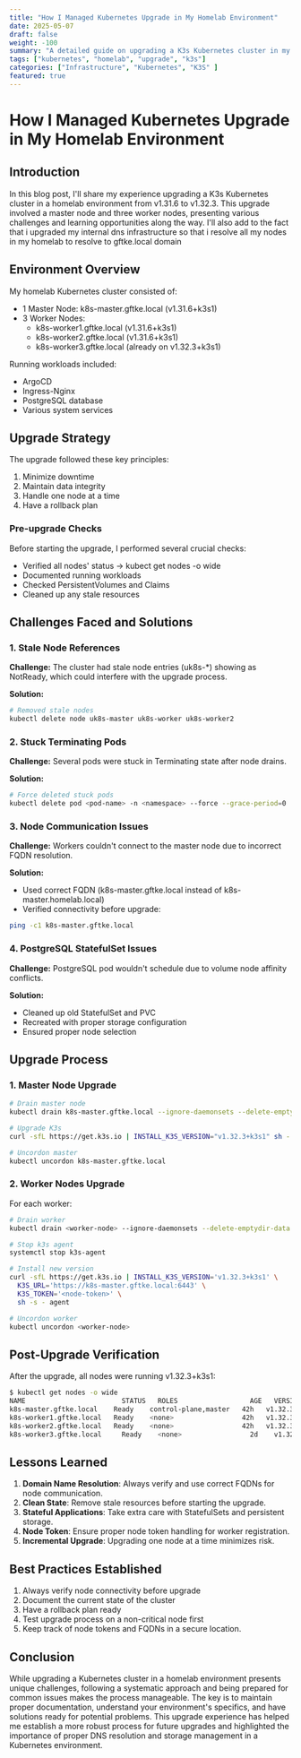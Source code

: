 ```yaml
---
title: "How I Managed Kubernetes Upgrade in My Homelab Environment"
date: 2025-05-07
draft: false
weight: -100
summary: "A detailed guide on upgrading a K3s Kubernetes cluster in my homelab from v1.31.6 to v1.32.3"
tags: ["kubernetes", "homelab", "upgrade", "k3s"]
categories: ["Infrastructure", "Kubernetes", "K3S" ]
featured: true
---
```


# How I Managed Kubernetes Upgrade in My Homelab Environment

## Introduction

In this blog post, I'll share my experience upgrading a K3s Kubernetes cluster in a homelab environment from v1.31.6 to v1.32.3. This upgrade involved a master node and three worker nodes, presenting various challenges and learning opportunities along the way. I'll also add to the fact that i upgraded my internal dns infrastructure so that i resolve all my nodes in my homelab to resolve to gftke.local domain 

## Environment Overview

My homelab Kubernetes cluster consisted of:
- 1 Master Node: k8s-master.gftke.local (v1.31.6+k3s1)
- 3 Worker Nodes:
  - k8s-worker1.gftke.local (v1.31.6+k3s1)
  - k8s-worker2.gftke.local (v1.31.6+k3s1)
  - k8s-worker3.gftke.local (already on v1.32.3+k3s1)

Running workloads included:
- ArgoCD
- Ingress-Nginx
- PostgreSQL database
- Various system services

## Upgrade Strategy

The upgrade followed these key principles:
1. Minimize downtime
2. Maintain data integrity
3. Handle one node at a time
4. Have a rollback plan

### Pre-upgrade Checks

Before starting the upgrade, I performed several crucial checks:
- Verified all nodes' status -> kubect get nodes -o wide 
- Documented running workloads
- Checked PersistentVolumes and Claims
- Cleaned up any stale resources

## Challenges Faced and Solutions

### 1. Stale Node References

**Challenge:** The cluster had stale node entries (uk8s-*) showing as NotReady, which could interfere with the upgrade process.

**Solution:** 
```bash
# Removed stale nodes
kubectl delete node uk8s-master uk8s-worker uk8s-worker2
```

### 2. Stuck Terminating Pods

**Challenge:** Several pods were stuck in Terminating state after node drains.

**Solution:** 
```bash
# Force deleted stuck pods
kubectl delete pod <pod-name> -n <namespace> --force --grace-period=0
```

### 3. Node Communication Issues

**Challenge:** Workers couldn't connect to the master node due to incorrect FQDN resolution.

**Solution:** 
- Used correct FQDN (k8s-master.gftke.local instead of k8s-master.homelab.local)
- Verified connectivity before upgrade:
```bash
ping -c1 k8s-master.gftke.local
```

### 4. PostgreSQL StatefulSet Issues

**Challenge:** PostgreSQL pod wouldn't schedule due to volume node affinity conflicts.

**Solution:**
- Cleaned up old StatefulSet and PVC
- Recreated with proper storage configuration
- Ensured proper node selection

## Upgrade Process

### 1. Master Node Upgrade

```bash
# Drain master node
kubectl drain k8s-master.gftke.local --ignore-daemonsets --delete-emptydir-data

# Upgrade K3s
curl -sfL https://get.k3s.io | INSTALL_K3S_VERSION="v1.32.3+k3s1" sh -

# Uncordon master
kubectl uncordon k8s-master.gftke.local
```

### 2. Worker Nodes Upgrade

For each worker:
```bash
# Drain worker
kubectl drain <worker-node> --ignore-daemonsets --delete-emptydir-data

# Stop k3s agent
systemctl stop k3s-agent

# Install new version
curl -sfL https://get.k3s.io | INSTALL_K3S_VERSION='v1.32.3+k3s1' \
  K3S_URL='https://k8s-master.gftke.local:6443' \
  K3S_TOKEN='<node-token>' \
  sh -s - agent

# Uncordon worker
kubectl uncordon <worker-node>
```

## Post-Upgrade Verification

After the upgrade, all nodes were running v1.32.3+k3s1:
```bash
$ kubectl get nodes -o wide
NAME                        STATUS   ROLES                  AGE   VERSION
k8s-master.gftke.local    Ready    control-plane,master   42h   v1.32.3+k3s1
k8s-worker1.gftke.local   Ready    <none>                 42h   v1.32.3+k3s1
k8s-worker2.gftke.local   Ready    <none>                 42h   v1.32.3+k3s1
k8s-worker3.gftke.local     Ready    <none>                 2d    v1.32.3+k3s1
```

## Lessons Learned

1. **Domain Name Resolution**: Always verify and use correct FQDNs for node communication.
2. **Clean State**: Remove stale resources before starting the upgrade.
3. **Stateful Applications**: Take extra care with StatefulSets and persistent storage.
4. **Node Token**: Ensure proper node token handling for worker registration.
5. **Incremental Upgrade**: Upgrading one node at a time minimizes risk.

## Best Practices Established

1. Always verify node connectivity before upgrade
2. Document the current state of the cluster
3. Have a rollback plan ready
4. Test upgrade process on a non-critical node first
5. Keep track of node tokens and FQDNs in a secure location.

## Conclusion

While upgrading a Kubernetes cluster in a homelab environment presents unique challenges, following a systematic approach and being prepared for common issues makes the process manageable. The key is to maintain proper documentation, understand your environment's specifics, and have solutions ready for potential problems.
This upgrade experience has helped me establish a more robust process for future upgrades and highlighted the importance of proper DNS resolution and storage management in a Kubernetes environment.
